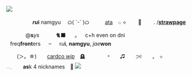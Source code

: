 ![](https://files.catbox.moe/9bsjji.png)

　　　　　__*ru*i__ namgyu　 ᜊ( ˊᵕˋ )ᜊ
⠀　　[ata](https://namrui.atabook.org/)　𓏭 ⟡ 　　🔪 　　. /[**straw**__page__](https://namruii.straw.page)




⠀⠀⠀⠀⠀@**s***ys*⠀⠀⠀⠀ 🐈‍⬛ ⠀⠀｡⠀⠀c+h even on dni 
⠀⠀⠀⠀ ⠀freq**front**ers⠀⠀⏖⠀⠀r*u***i**, **namgyu**, _jae_**won**

  (＞。☆)  [cardco *wip*](https://link) 🪦
    ˒˒  ♫  ੭୧  ₊ ⊹
     𓂃  **as**k 4 nicknames 🍴
![](https://files.catbox.moe/kiznjt.gif) 
